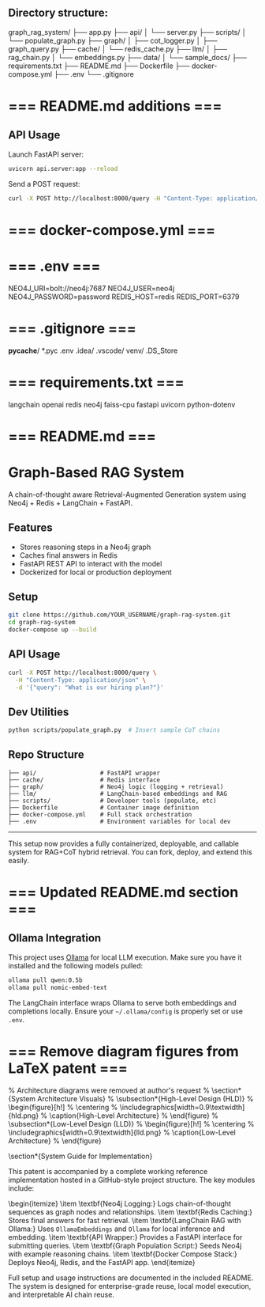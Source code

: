 ## Directory structure:
graph_rag_system/
├── app.py
├── api/
│   └── server.py
├── scripts/
│   └── populate_graph.py
├── graph/
│   ├── cot_logger.py
│   ├── graph_query.py
├── cache/
│   └── redis_cache.py
├── llm/
│   ├── rag_chain.py
│   └── embeddings.py
├── data/
│   └── sample_docs/
├── requirements.txt
├── README.md
├── Dockerfile
├── docker-compose.yml
├── .env
└── .gitignore


# === README.md additions ===
## API Usage
Launch FastAPI server:
```bash
uvicorn api.server:app --reload
```
Send a POST request:
```bash
curl -X POST http://localhost:8000/query -H "Content-Type: application/json" -d '{"query": "What is our hiring plan?"}'
```
# === docker-compose.yml ===



# === .env ===
NEO4J_URI=bolt://neo4j:7687
NEO4J_USER=neo4j
NEO4J_PASSWORD=password
REDIS_HOST=redis
REDIS_PORT=6379


# === .gitignore ===
__pycache__/
*.pyc
.env
.idea/
.vscode/
venv/
.DS_Store


# === requirements.txt ===
langchain
openai
redis
neo4j
faiss-cpu
fastapi
uvicorn
python-dotenv


# === README.md ===
# Graph-Based RAG System

A chain-of-thought aware Retrieval-Augmented Generation system using Neo4j + Redis + LangChain + FastAPI.

## Features
- Stores reasoning steps in a Neo4j graph
- Caches final answers in Redis
- FastAPI REST API to interact with the model
- Dockerized for local or production deployment

## Setup
```bash
git clone https://github.com/YOUR_USERNAME/graph-rag-system.git
cd graph-rag-system
docker-compose up --build
```

## API Usage
```bash
curl -X POST http://localhost:8000/query \
  -H "Content-Type: application/json" \
  -d '{"query": "What is our hiring plan?"}'
```

## Dev Utilities
```bash
python scripts/populate_graph.py  # Insert sample CoT chains
```

## Repo Structure
```
├── api/                  # FastAPI wrapper
├── cache/                # Redis interface
├── graph/                # Neo4j logic (logging + retrieval)
├── llm/                  # LangChain-based embeddings and RAG
├── scripts/              # Developer tools (populate, etc)
├── Dockerfile            # Container image definition
├── docker-compose.yml    # Full stack orchestration
├── .env                  # Environment variables for local dev
```

---

This setup now provides a fully containerized, deployable, and callable system for RAG+CoT hybrid retrieval. You can fork, deploy, and extend this easily.


# === Updated README.md section ===
## Ollama Integration
This project uses [Ollama](https://ollama.com) for local LLM execution.
Make sure you have it installed and the following models pulled:

```bash
ollama pull qwen:0.5b
ollama pull nomic-embed-text
```

The LangChain interface wraps Ollama to serve both embeddings and completions locally.
Ensure your `~/.ollama/config` is properly set or use `.env`.


# === Remove diagram figures from LaTeX patent ===
% Architecture diagrams were removed at author's request
% \section*{System Architecture Visuals}
% \subsection*{High-Level Design (HLD)}
% \begin{figure}[h!]
%   \centering
%   \includegraphics[width=0.9\textwidth]{hld.png}
%   \caption{High-Level Architecture}
% \end{figure}
% \subsection*{Low-Level Design (LLD)}
% \begin{figure}[h!]
%   \centering
%   \includegraphics[width=0.9\textwidth]{lld.png}
%   \caption{Low-Level Architecture}
% \end{figure}


\section*{System Guide for Implementation}

This patent is accompanied by a complete working reference implementation hosted in a GitHub-style project structure. The key modules include:

\begin{itemize}
  \item \textbf{Neo4j Logging:} Logs chain-of-thought sequences as graph nodes and relationships.
  \item \textbf{Redis Caching:} Stores final answers for fast retrieval.
  \item \textbf{LangChain RAG with Ollama:} Uses `OllamaEmbeddings` and `Ollama` for local inference and embedding.
  \item \textbf{API Wrapper:} Provides a FastAPI interface for submitting queries.
  \item \textbf{Graph Population Script:} Seeds Neo4j with example reasoning chains.
  \item \textbf{Docker Compose Stack:} Deploys Neo4j, Redis, and the FastAPI app.
\end{itemize}

Full setup and usage instructions are documented in the included README. The system is designed for enterprise-grade reuse, local model execution, and interpretable AI chain reuse.
